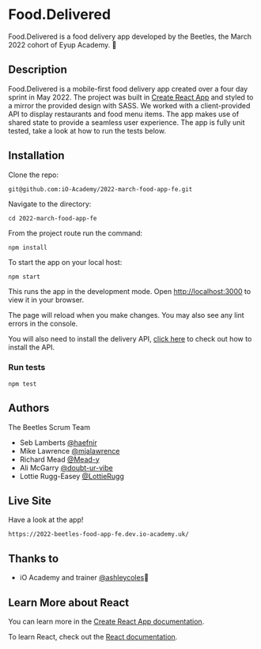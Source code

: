 # Food.Delivered

Food.Delivered is a food delivery app developed by the Beetles, the March 2022 cohort of Eyup Academy. 🍔

## Description 

Food.Delivered is a mobile-first food delivery app created over a four day sprint in May 2022. The project was built in [Create React App](https://github.com/facebook/create-react-app) and styled to a mirror the provided design with SASS. We worked with a client-provided API to display restaurants and food menu items. The app makes use of shared state to provide a seamless user experience. The app is fully unit tested, take a look at how to run the tests below. 


## Installation 
Clone the repo:
```
git@github.com:iO-Academy/2022-march-food-app-fe.git
```
Navigate to the directory:
``` 
cd 2022-march-food-app-fe
```
From the project route run the command:
```
npm install
```
To start the app on your local host:
```
npm start
```
This runs the app in the development mode. Open [http://localhost:3000](http://localhost:3000) to view it in your browser.

The page will reload when you make changes. You may also see any lint errors in the console.

You will also need to install the delivery API, [click here](https://github.com/iO-Academy/food-delivery-api) to check out how to install the API.

### Run tests 

```
npm test
```

## Authors 
The Beetles Scrum Team
- Seb Lamberts [@haefnir](https://github.com/haefnir)
- Mike Lawrence [@mjalawrence](https://github.com/mjalawrence)
- Richard Mead [@Mead-y](https://github.com/Mead-y)
- Ali McGarry [@doubt-ur-vibe](https://github.com/doubt-ur-vibe)
- Lottie Rugg-Easey [@LottieRugg](https://github.com/LottieRugg)

## Live Site
Have a look at the app!
```
https://2022-beetles-food-app-fe.dev.io-academy.uk/
```

## Thanks to 
- iO Academy and trainer [@ashleycoles](https://github.com/ashleycoles)🍟


## Learn More about React

You can learn more in the [Create React App documentation](https://facebook.github.io/create-react-app/docs/getting-started).

To learn React, check out the [React documentation](https://reactjs.org/).

